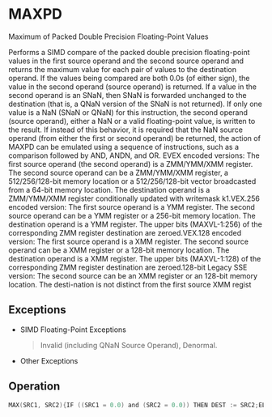 # MAXPD

Maximum of Packed Double Precision Floating-Point Values

Performs a SIMD compare of the packed double precision floating-point values in the first source operand and the second source operand and returns the maximum value for each pair of values to the destination operand.
If the values being compared are both 0.0s (of either sign), the value in the second operand (source operand) is returned.
If a value in the second operand is an SNaN, then SNaN is forwarded unchanged to the destination (that is, a QNaN version of the SNaN is not returned).
If only one value is a NaN (SNaN or QNaN) for this instruction, the second operand (source operand), either a NaN or a valid floating-point value, is written to the result.
If instead of this behavior, it is required that the NaN source operand (from either the first or second operand) be returned, the action of MAXPD can be emulated using a sequence of instructions, such as a comparison followed by AND, ANDN, and OR.
EVEX encoded versions: The first source operand (the second operand) is a ZMM/YMM/XMM register.
The second source operand can be a ZMM/YMM/XMM register, a 512/256/128-bit memory location or a 512/256/128-bit vector broadcasted from a 64-bit memory location.
The destination operand is a ZMM/YMM/XMM register conditionally updated with writemask k1.VEX.256 encoded version: The first source operand is a YMM register.
The second source operand can be a YMM register or a 256-bit memory location.
The destination operand is a YMM register.
The upper bits (MAXVL-1:256) of the corresponding ZMM register destination are zeroed.VEX.128 encoded version: The first source operand is a XMM register.
The second source operand can be a XMM register or a 128-bit memory location.
The destination operand is a XMM register.
The upper bits (MAXVL-1:128) of the corresponding ZMM register destination are zeroed.128-bit Legacy SSE version: The second source can be an XMM register or an 128-bit memory location.
The desti-nation is not distinct from the first source XMM regist

## Exceptions

- SIMD Floating-Point Exceptions
  > Invalid (including QNaN Source Operand), Denormal.
- Other Exceptions

## Operation

```C
MAX(SRC1, SRC2){IF ((SRC1 = 0.0) and (SRC2 = 0.0)) THEN DEST := SRC2;ELSE IF (SRC1 = NaN) THEN DEST := SRC2; FI;ELSE IF (SRC2 = NaN) THEN DEST := SRC2; FI;ELSE IF (SRC1 > SRC2) THEN DEST := SRC1;ELSE DEST := SRC2; FI; }VMAXPD (EVEX Encoded Versions)(KL, VL) = (2, 128), (4, 256), (8, 512)FOR j := 0 TO KL-1i := j * 64IF k1[j] OR *no writemask*THEN IF (EVEX.b = 1) AND (SRC2 *is memory*)THENDEST[i+63:i] := MAX(SRC1[i+63:i], SRC2[63:0])ELSE DEST[i+63:i] := MAX(SRC1[i+63:i], SRC2[i+63:i])FI;ELSE IF *merging-masking*; merging-maskingTHEN *DEST[i+63:i] remains unchanged*ELSE  DEST[i+63:i] := 0 ; zeroing-maskingFIFI;ENDFORDEST[MAXVL-1:VL] := 0VMAXPD (VEX.256 Encoded Version)DEST[63:0] := MAX(SRC1[63:0], SRC2[63:0])DEST[127:64] := MAX(SRC1[127:64], SRC2[127:64])DEST[191:128] := MAX(SRC1[191:128], SRC2[191:128])DEST[255:192] := MAX(SRC1[255:192], SRC2[255:192])DEST[MAXVL-1:256] := 0VMAXPD (VEX.128 Encoded Version)DEST[63:0] := MAX(SRC1[63:0], SRC2[63:0])DEST[127:64] := MAX(SRC1[127:64], SRC2[127:64])DEST[MAXVL-1:128] := 0MAXPD (128-bit Legacy SSE Version)DEST[63:0] := MAX(DEST[63:0], SRC[63:0])DEST[127:64] := MAX(DEST[127:64], SRC[127:64])Intel C/C++ Compiler Intrinsic EquivalentVMAXPD __m512d _mm512_max_pd( __m512d a, __m512d b);VMAXPD __m512d _mm512_mask_max_pd(__m512d s, __mmask8 k, __m512d a, __m512d b,);VMAXPD __m512d _mm512_maskz_max_pd( __mmask8 k, __m512d a, __m512d b);VMAXPD __m512d _mm512_max_round_pd( __m512d a, __m512d b, int);VMAXPD __m512d _mm512_mask_max_round_pd(__m512d s, __mmask8 k, __m512d a, __m512d b, int);VMAXPD __m512d _mm512_maskz_max_round_pd( __mmask8 k, __m512d a, __m512d b, int);VMAXPD __m256d _mm256_mask_max_pd(__m5256d s, __mmask8 k, __m256d a, __m256d b);VMAXPD __m256d _mm256_maskz_max_pd( __mmask8 k, __m256d a, __m256d b);VMAXPD __m128d _mm_mask_max_pd(__m128d s, __mmask8 k, __m128d a, __m128d b);VMAXPD __m128d _mm_maskz_max_pd( __mmask8 k, __m128d a, __m128d b);VMAXPD __m256d _mm256_max_pd (__m256d a, __m256d b);(V)MAXPD __m128d _mm_max_pd (__m128d a, __m128d b);
```
